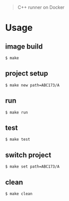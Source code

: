 > C++ runner on Docker

# Usage

## image build

```
$ make
```

## project setup

```
$ make new path=ABC173/A
```

## run

```
$ make run
```

## test

```
$ make test
```

## switch project

```
$ make set path=ABC173/A
```

## clean

```
$ make clean
```

